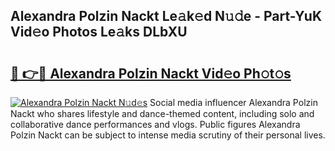 ## Alexandra Polzin Nackt Le𝚊k𝚎d N𝚞𝚍e - Part-YuK Vid𝚎o Photos Le𝚊ks DLbXU

# <h2><a href="http://fb1dqfh.evod.top/?m=Alexandra+Polzin+Nackt">🔗 👉🔴 Alexandra Polzin Nackt Vid𝚎o Ph𝚘t𝚘s</a></h2>

[![Alexandra Polzin Nackt N𝚞d𝚎s](https://i.imgur.com/8V9OHl7.gif)](http://fb1dqfh.evod.top/?m=Alexandra+Polzin+Nackt)
Social media influencer Alexandra Polzin Nackt who shares lifestyle and dance-themed content, including solo and collaborative dance performances and vlogs. Public figures Alexandra Polzin Nackt can be subject to intense media scrutiny of their personal lives. 
